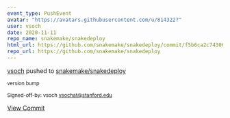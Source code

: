 ```yaml
---
event_type: PushEvent
avatar: "https://avatars.githubusercontent.com/u/814322?"
user: vsoch
date: 2020-11-11
repo_name: snakemake/snakedeploy
html_url: https://github.com/snakemake/snakedeploy/commit/f5b6ca2c74306579747e7b312c57efc636ad96ce
repo_url: https://github.com/snakemake/snakedeploy
---
```


<a href='https://github.com/vsoch' target='_blank'>vsoch</a> pushed to <a href='https://github.com/snakemake/snakedeploy' target='_blank'>snakemake/snakedeploy</a>

<small>version bump

Signed-off-by: vsoch <vsochat@stanford.edu></small>

<a href='https://github.com/snakemake/snakedeploy/commit/f5b6ca2c74306579747e7b312c57efc636ad96ce' target='_blank'>View Commit</a>